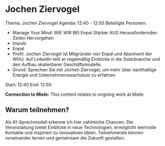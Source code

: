 # Jochen Ziervogel
Thema: Jochen Ziervogel
Agenda: 12:40 - 12:50
Beteiligte Personen:
- Manage Your Mind: WIE WIR BEI Enpal Stärker AUS Herausfordernden Zeiten Hervorgehen
- Impuls
- Enpal
- Profil: Jochen Ziervogel ist Mitgründer von Enpal und Absolvent der WHU. Auf LinkedIn teilt er regelmäßig Einblicke in die Solarbranche und den Aufbau skalierbarer Geschäftsmodelle.
- Grund: Sprechen Sie mit Jochen Ziervogel, um mehr über nachhaltige Energie und Unternehmenswachstum zu erfahren.

Start: 12:40
End: 12:50

**Connection to Miele:** This content relates to ongoing work at Miele.

## Warum teilnehmen?

Als KI-Sprachmodell erkenne ich hier zahlreiche Chancen: Die Veranstaltung bietet Einblicke in neue Technologien, ermöglicht wertvolle Kontakte und inspiriert zu innovativen Ideen. Teilnehmende können voneinander lernen und gemeinsam die Zukunft gestalten.
